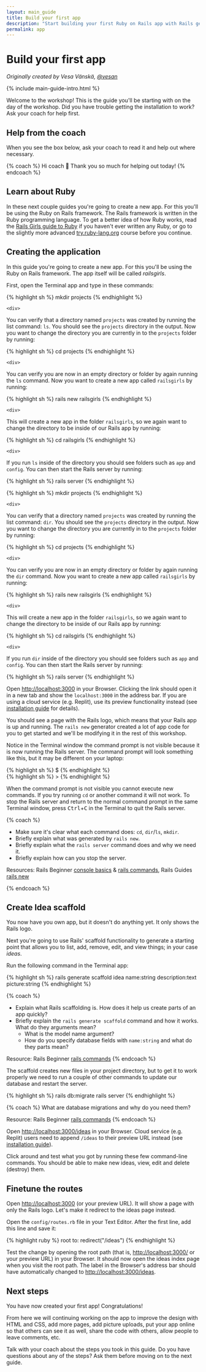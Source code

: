 ```yaml
---
layout: main_guide
title: Build your first app
description: "Start building your first Ruby on Rails app with Rails generators."
permalink: app
---
```


# Build your first app

*Originally created by Vesa Vänskä, [@vesan](https://twitter.com/vesan)*

{% include main-guide-intro.html %}

Welcome to the workshop! This is the guide you'll be starting with on the day of the workshop. Did you have trouble getting the installation to work? Ask your coach for help first.

## Help from the coach

When you see the box below, ask your coach to read it and help out where necessary.

{% coach %}
Hi coach 👋 Thank you so much for helping out today!
{% endcoach %}

## Learn about Ruby

In these next couple guides you're going to create a new app. For this you'll be using the Ruby on Rails framework. The Rails framework is written in the Ruby programming language. To get a better idea of how Ruby works, read the [Rails Girls guide to Ruby](/ruby-intro) if you haven't ever written any Ruby, or go to the slightly more advanced [try.ruby-lang.org](https://try.ruby-lang.org/) course before you continue.

## Creating the application

In this guide you're going to create a new app. For this you'll be using the Ruby on Rails framework. The app itself will be called *railsgirls*.

First, open the Terminal app and type in these commands:

<div class="os-specific">
  <div class="mac nix">
{% highlight sh %}
mkdir projects
{% endhighlight %}

    <div>
<p>You can verify that a directory named <code>projects</code> was created by running the list command: <code>ls</code>. You should see the <code>projects</code> directory in the output. Now you want to change the directory you are currently in to the <code>projects</code> folder by running:</p>
    </div>

{% highlight sh %}
cd projects
{% endhighlight %}

    <div>
<p>You can verify you are now in an empty directory or folder by again running the <code>ls</code> command. Now you want to create a new app called <code>railsgirls</code> by running:</p>
    </div>

{% highlight sh %}
rails new railsgirls
{% endhighlight %}

    <div>
<p>This will create a new app in the folder <code>railsgirls</code>, so we again want to change the directory to be inside of our Rails app by running:</p>
    </div>

{% highlight sh %}
cd railsgirls
{% endhighlight %}

    <div>
<p>If you run <code>ls</code> inside of the directory you should see folders such as <code>app</code> and <code>config</code>. You can then start the Rails server by running:</p>
    </div>

{% highlight sh %}
rails server
{% endhighlight %}
  </div>

  <div class="win">
{% highlight sh %}
mkdir projects
{% endhighlight %}

    <div>
<p>You can verify that a directory named <code>projects</code> was created by running the list command: <code>dir</code>. You should see the <code>projects</code> directory in the output. Now you want to change the directory you are currently in to the <code>projects</code> folder by running:</p>
    </div>

{% highlight sh %}
cd projects
{% endhighlight %}

    <div>
<p>You can verify you are now in an empty directory or folder by again running the <code>dir</code> command. Now you want to create a new app called <code>railsgirls</code> by running:</p>
    </div>

{% highlight sh %}
rails new railsgirls
{% endhighlight %}

    <div>
<p>This will create a new app in the folder <code>railsgirls</code>, so we again want to change the directory to be inside of our Rails app by running:</p>
    </div>

{% highlight sh %}
cd railsgirls
{% endhighlight %}

    <div>
<p>If you run <code>dir</code> inside of the directory you should see folders such as <code>app</code> and <code>config</code>. You can then start the Rails server by running:</p>
    </div>

{% highlight sh %}
rails server
{% endhighlight %}
  </div>
</div>

Open <http://localhost:3000> in your Browser. Clicking the link should open it in a new tab and show the `localhost:3000` in the address bar. If you are using a cloud service (e.g. Replit), use its preview functionality instead (see [installation guide](/install/replit) for details).

You should see a page with the Rails logo, which means that your Rails app is up and running. The `rails new` generator created a lot of app code for you to get started and we'll be modifying it in the rest of this workshop.

Notice in the Terminal window the command prompt is not visible because it is now running the Rails server. The command prompt will look something like this, but it may be different on your laptop:

<div class="os-specific">
  <div class="mac nix">
{% highlight sh %}
$
{% endhighlight %}
  </div>
  <div class="win">
{% highlight sh %}
>
{% endhighlight %}
  </div>
</div>

When the command prompt is not visible you cannot execute new commands. If you try running `cd` or another command it will not work. To stop the Rails server and return to the normal command prompt in the same Terminal window, press <kbd>Ctrl</kbd>+<kbd>C</kbd> in the Terminal to quit the Rails server.

{% coach %}
- Make sure it's clear what each command does: `cd`, `dir`/`ls`, `mkdir`.
- Briefly explain what was generated by `rails new`.
- Briefly explain what the `rails server` command does and why we need it.
- Briefly explain how can you stop the server.

Resources: Rails Beginner [console basics](https://www.pragtob.info/rails-beginner-cheatsheet#console) & [rails commands](https://www.pragtob.info/rails-beginner-cheatsheet#rails-commands), Rails Guides [rails new](https://guides.rubyonrails.org/getting_started.html#creating-the-blog-application)

{% endcoach %}

## Create Idea scaffold

You now have you own app, but it doesn't do anything yet. It only shows the Rails logo.

Next you're going to use Rails' scaffold functionality to generate a starting point that allows you to list, add, remove, edit, and view things; in your case _ideas_.

Run the following command in the Terminal app:

{% highlight sh %}
rails generate scaffold idea name:string description:text picture:string
{% endhighlight %}

{% coach %}
- Explain what Rails scaffolding is. How does it help us create parts of an app quickly?
- Briefly explain the `rails generate scaffold` command and how it works. What do they arguments mean?
    - What is the model name argument?
    - How do you specify database fields with `name:string` and what do they parts mean?

Resource: Rails Beginner [rails commands](https://www.pragtob.info/rails-beginner-cheatsheet#rails-commands)
{% endcoach %}

The scaffold creates new files in your project directory, but to get it to work properly we need to run a couple of other commands to update our database and restart the server.

{% highlight sh %}
rails db:migrate
rails server
{% endhighlight %}

{% coach %}
What are database migrations and why do you need them?

Resource: Rails Beginner [rails commands](https://www.pragtob.info/rails-beginner-cheatsheet#rails-commands)
{% endcoach %}

Open <http://localhost:3000/ideas> in your Browser. Cloud service (e.g. Replit) users need to append `/ideas` to their preview URL instead (see [installation guide](/install/replit)).

Click around and test what you got by running these few command-line commands. You should be able to make new ideas, view, edit and delete (destroy) them.

## Finetune the routes

Open <http://localhost:3000> (or your preview URL). It will show a page with only the Rails logo. Let's make it redirect to the ideas page instead.

Open the `config/routes.rb` file in your Text Editor. After the first line, add this line and save it:

{% highlight ruby %}
root to: redirect("/ideas")
{% endhighlight %}

Test the change by opening the root path (that is, <http://localhost:3000/> or your preview URL) in your Browser. It should now open the ideas index page when you visit the root path. The label in the Browser's address bar should have automatically changed to <http://localhost:3000/ideas>.

## Next steps

You have now created your first app! Congratulations!

From here we will continuing working on the app to improve the design with HTML and CSS, add more pages, add picture uploads, put your app online so that others can see it as well, share the code with others, allow people to leave comments, etc.

Talk with your coach about the steps you took in this guide. Do you have questions about any of the steps? Ask them before moving on to the next guide.
